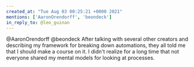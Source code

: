 ```yaml
---
created_at: "Tue Aug 03 00:25:21 +0000 2021"
mentions: ['AaronOrendorff', 'beondeck']
in_reply_to: @leo_guinan
---
```


@AaronOrendorff @beondeck After talking with several other creators and describing my framework for breaking down automations, they all told me that I should make a course on it. I didn't realize for a long time that not everyone shared my mental models for looking at processes.